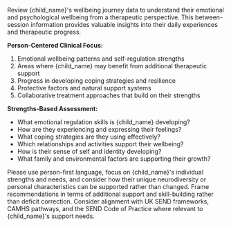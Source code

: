 Review {child_name}'s wellbeing journey data to understand their emotional and psychological wellbeing from a therapeutic perspective. This between-session information provides valuable insights into their daily experiences and therapeutic progress.

**Person-Centered Clinical Focus:**
1. Emotional wellbeing patterns and self-regulation strengths
2. Areas where {child_name} may benefit from additional therapeutic support
3. Progress in developing coping strategies and resilience
4. Protective factors and natural support systems
5. Collaborative treatment approaches that build on their strengths

**Strengths-Based Assessment:**
- What emotional regulation skills is {child_name} developing?
- How are they experiencing and expressing their feelings?
- What coping strategies are they using effectively?
- Which relationships and activities support their wellbeing?
- How is their sense of self and identity developing?
- What family and environmental factors are supporting their growth?

Please use person-first language, focus on {child_name}'s individual strengths and needs, and consider how their unique neurodiversity or personal characteristics can be supported rather than changed. Frame recommendations in terms of additional support and skill-building rather than deficit correction. Consider alignment with UK SEND frameworks, CAMHS pathways, and the SEND Code of Practice where relevant to {child_name}'s support needs.